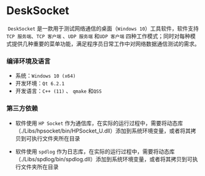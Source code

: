 # DeskSocket
​	`DeskSocket` 是一款用于测试网络通信的桌面（`Windows 10`）工具软件，软件支持 `TCP 服务端`、`TCP 客户端` 、`UDP 服务端` 和`UDP 客户端` 四种工作模式；同时对每种模式提供几种重要的菜单功能，满足程序员日常工作中对网络数据通信测试的需求。

### 编译环境及语言

* 系统：`Windows 10 (x64)` 
* 开发环境：`Qt 6.2.1` 
* 开发语言：`C++ (11)` 、 `qmake` 和`QSS`

### 第三方依赖

* 软件使用 `HP Socket` 作为通信库，在实际的运行过程中，需要将动态库（./Libs/hpsocket/bin/HPSocket_U.dll）添加到系统环境变量，或者将其拷贝到可执行文件夹所在目录

* 软件使用 `spdlog` 作为日志库，在实际的运行过程中，需要将动态库（./Libs/spdlog/bin/spdlog.dll）添加到系统环境变量，或者将其拷贝到可执行文件夹所在目录
